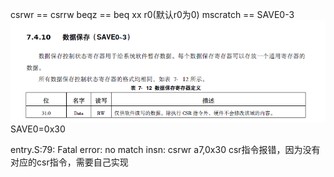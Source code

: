 csrwr == csrrw
beqz == beq xx r0(默认r0为0)
mscratch == SAVE0-3
![alt text](8182b6b9d68d4ef7658d4d819aba3bf.png)
SAVE0=0x30

entry.S:79: Fatal error: no match insn: csrwr   a7,0x30
csr指令报错，因为没有对应的csr指令，需要自己实现
